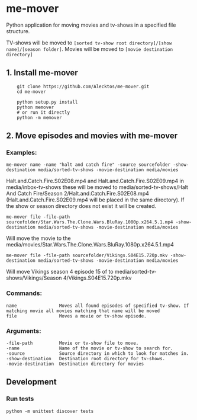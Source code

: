 # me-mover

Python application for moving movies and tv-shows in a specified file structure.

TV-shows will be moved to ``[sorted tv-show root directory]/[show name]/[season folder]``. Movies will be moved to ``[movie destination directory]``

## 1. Install me-mover
        git clone https://github.com/Alecktos/me-mover.git
        cd me-mover
        
        python setup.py install
        python memover
        # or run it directly 
        python -m memover

## 2. Move episodes and movies with me-mover
### Examples:
    me-mover name -name "halt and catch fire" -source sourcefolder -show-destination media/sorted-tv-shows -movie-destination media/movies
Halt.and.Catch.Fire.S02E08.mp4 and Halt.and.Catch.Fire.S02E09.mp4 in media/inbox-tv-shows these will be moved to media/sorted-tv-shows/Halt And Catch Fire/Season 2/Halt.and.Catch.Fire.S02E08.mp4 (Halt.and.Catch.Fire.S02E09.mp4 will be placed in the same directory). If the show or season directory does not exist it will be created.

    me-mover file -file-path sourcefolder/Star.Wars.The.Clone.Wars.BluRay.1080p.x264.5.1.mp4 -show-destination media/sorted-tv-shows -movie-destination media/movies
Will move the movie to the media/movies/Star.Wars.The.Clone.Wars.BluRay.1080p.x264.5.1.mp4

    me-mover file -file-path sourcefolder/Vikings.S04E15.720p.mkv -show-destination media/sorted-tv-shows -movie-destination media/movies    
Will move Vikings season 4 episode 15 of to media/sorted-tv-shows/Vikings/Season 4/Vikings.S04E15.720p.mkv

### Commands:
    name                Moves all found episodes of specified tv-show. If matching movie all movies matching that name will be moved
    file                Moves a movie or tv-show episode.

### Arguments:
    -file-path          Movie or tv-show file to move.
    -name               Name of the movie or tv-show to search for.
    -source             Source directory in which to look for matches in.
    -show-destination   Destination root directory for tv-shows.
    -movie-destination  Destination directory for movies

## Development

### Run tests
    python -m unittest discover tests

